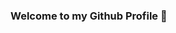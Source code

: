 ### Welcome to my Github Profile 👋

<!--
**cjturrell/cjturrell** is a ✨ _special_ ✨ repository because its `README.md` (this file) appears on your GitHub profile.

Here are some ideas to get you started:

- 🔭 I’m currently working on portfolio projects on the HyperionDev Software Engineering Bootcamp
- 🌱 I’m currently learning python (and am starting to learn HTML, CSS and Java)
- 👯 I’m looking to collaborate on any projects
- 🤔 I’m looking for help with growing my career
- 📫 How to reach me: https://www.linkedin.com/in/caitlin-turrell-18692b2a1/
- ⚡ Fun fact: Australia is wider than the moon
-->
